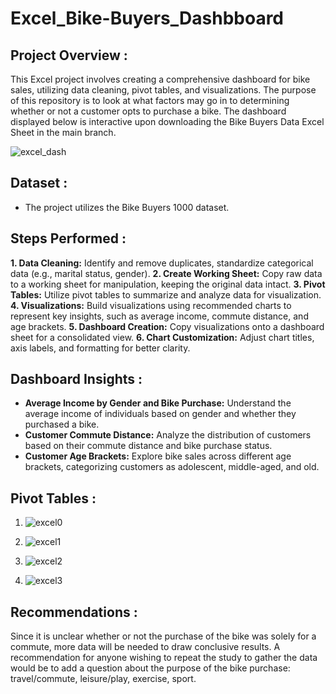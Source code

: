 # Excel_Bike-Buyers_Dashbboard

## Project Overview :
This Excel project involves creating a comprehensive dashboard for bike sales, utilizing data cleaning, pivot tables, and visualizations. The purpose of this repository is to look at what factors may go in to determining whether or not a customer opts to purchase a bike. The dashboard displayed below is interactive upon downloading the Bike Buyers Data Excel Sheet in the main branch.

![excel_dash](https://github.com/kriti8303/Excel_Bike-Buyers_Dashbboard/assets/86372176/95d530ef-f706-403e-8f71-d97050e09e5c)

## Dataset :
* The project utilizes the Bike Buyers 1000 dataset.

## Steps Performed :
**1. Data Cleaning:** Identify and remove duplicates, standardize categorical data (e.g., marital status, gender).
**2. Create Working Sheet:** Copy raw data to a working sheet for manipulation, keeping the original data intact.
**3. Pivot Tables:** Utilize pivot tables to summarize and analyze data for visualization.
**4. Visualizations:** Build visualizations using recommended charts to represent key insights, such as average income, commute distance, and age brackets.
**5. Dashboard Creation:** Copy visualizations onto a dashboard sheet for a consolidated view.
**6. Chart Customization:** Adjust chart titles, axis labels, and formatting for better clarity.

## Dashboard Insights :
+ **Average Income by Gender and Bike Purchase:** Understand the average income of individuals based on gender and whether they purchased a bike.
+ **Customer Commute Distance:** Analyze the distribution of customers based on their commute distance and bike purchase status.
+ **Customer Age Brackets:** Explore bike sales across different age brackets, categorizing customers as adolescent, middle-aged, and old.

## Pivot Tables :

1. ![excel0](https://github.com/kriti8303/Excel_Bike-Buyers_Dashbboard/assets/86372176/e0a6943f-a886-4d4d-bc95-2882c37d4c3c)

2. ![excel1](https://github.com/kriti8303/Excel_Bike-Buyers_Dashbboard/assets/86372176/94a6e4c8-2908-40ee-a7c3-ce9744daee09)

3. ![excel2](https://github.com/kriti8303/Excel_Bike-Buyers_Dashbboard/assets/86372176/70a66aa4-86c8-4f96-a848-1bf6171f2a76)

4. ![excel3](https://github.com/kriti8303/Excel_Bike-Buyers_Dashbboard/assets/86372176/b0c9a944-9d17-4184-b7e3-18f031c73bec)

## Recommendations : 
Since it is unclear whether or not the purchase of the bike was solely for a commute, more data will be needed to draw conclusive results. A recommendation for anyone wishing to repeat the study to gather the data would be to add a question about the purpose of the bike purchase: travel/commute, leisure/play, exercise, sport.
